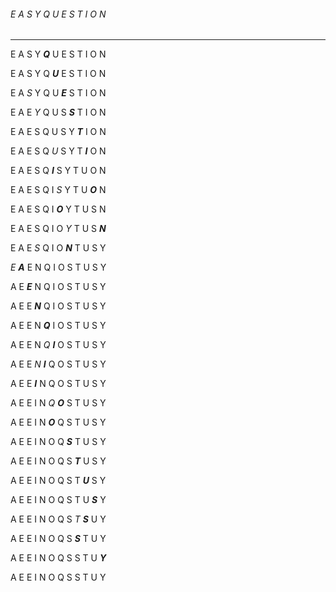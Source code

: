 ###### E A S Y Q U E S T I O N
------------------------------
E A S Y ***Q*** U E S T I O N

E A S Y Q ***U*** E S T I O N

E A *S* Y Q U ***E*** S T I O N

E A E *Y* Q U S ***S*** T I O N

E A E S Q U S Y ***T*** I O N

E A E S Q *U* S Y T ***I*** O N

E A E S Q ***I*** S Y T U O N

E A E S Q I *S* Y T U ***O*** N

E A E S Q I ***O*** Y T U S N

E A E S Q I O *Y* T U S ***N***

E A E *S* Q I O ***N*** T U S Y

*E* ***A*** E N Q I O S T U S Y

A E ***E*** N Q I O S T U S Y

A E E ***N*** Q I O S T U S Y

A E E N ***Q*** I O S T U S Y

A E E N *Q* ***I*** O S T U S Y

A E E *N* ***I*** Q O S T U S Y

A E E ***I*** N Q O S T U S Y

A E E I N *Q* ***O*** S T U S Y

A E E I N ***O*** Q S T U S Y

A E E I N O Q ***S*** T U S Y

A E E I N O Q S ***T*** U S Y

A E E I N O Q S T ***U*** S Y

A E E I N O Q S T U ***S*** Y

A E E I N O Q S *T* ***S*** U Y

A E E I N O Q S ***S*** T U Y

A E E I N O Q S S T U ***Y***

A E E I N O Q S S T U Y

